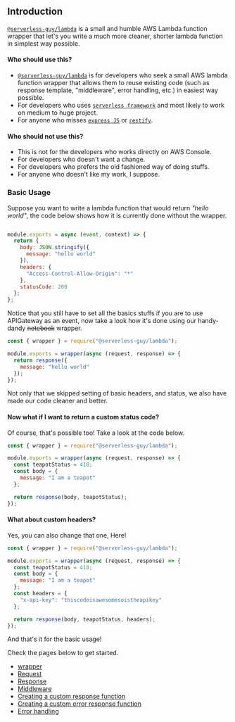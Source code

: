 ## Introduction

[`@serverless-guy/lambda`](https://github.com/serverless-guy/lambda) is a small and humble AWS Lambda function wrapper that let's you write a much more cleaner, shorter lambda function in simplest way possible.  

#### Who should use this?  
  
* [`@serverless-guy/lambda`](https://github.com/serverless-guy/lambda) is for developers who seek a small AWS lambda function wrapper that allows them to reuse existing code (such as response template, "middleware", error handling, etc.) in easiest way possible.
* For developers who uses [`serverless framework`](https://www.serverless.com/framework/docs/providers/aws/) and most likely to work on medium to huge project.
* For anyone who misses [`express JS`](https://expressjs.com/) or [`restify`](http://restify.com/).

#### Who should not use this?  
  
* This is not for the developers who works directly on AWS Console.
* For developers who doesn't want a change.
* For developers who prefers the old fashioned way of doing stuffs.
* For anyone who doesn't like my work, I suppose.
  
### Basic Usage  
  
Suppose you want to write a lambda function that would return _"hello world"_, the code below shows how it is currently done without the wrapper.

```javascript

module.exports = async (event, context) => {
  return {
    body: JSON.stringify({
      message: "hello world"
    }),
    headers: {
      "Access-Control-Allow-Origin": "*"
    },
    statusCode: 200
  };
};
```

Notice that you still have to set all the basics stuffs if you are to use APIGateway as an event, now take a look how it's done using our handy-dandy ~~notebook~~ wrapper.  
  
```javascript
const { wrapper } = require("@serverless-guy/lambda");

module.exports = wrapper(async (request, response) => {
  return response({
    message: "hello world"
  });
});
```  
  
Not only that we skipped setting of basic headers, and status, we also have made our code cleaner and better.  
  
#### Now what if I want to return a custom status code?  
  
Of course, that's possible too! Take a look at the code below.

```javascript
const { wrapper } = require("@serverless-guy/lambda");

module.exports = wrapper(async (request, response) => {
  const teapotStatus = 418;
  const body = {
    message: "I am a teapot"
  };

  return response(body, teapotStatus);
});
```  
  
#### What about custom headers?  
  
Yes, you can also change that one, Here!  
  
```javascript
const { wrapper } = require("@serverless-guy/lambda");

module.exports = wrapper(async (request, response) => {
  const teapotStatus = 418;
  const body = {
    message: "I am a teapot"
  };
  const headers = {
    "x-api-key": "thiscodeisawesomesoistheapikey"
  };

  return response(body, teapotStatus, headers);
});
```  
  
And that's it for the basic usage!  
  
Check the pages below to get started.  
  
* [wrapper](/wrapper)  
* [Request](/request)  
* [Response](/response)  
* [Middleware](/middleware)  
* [Creating a custom response function](/custom-response-function)  
* [Creating a custom error response function](/custom-error-response-function)  
* [Error handling](/errors)  
  